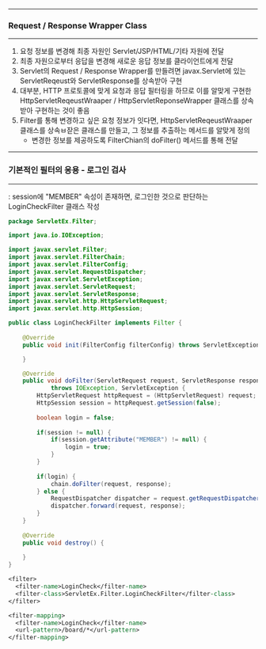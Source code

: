 -----
### Request / Response Wrapper Class
-----
1. 요청 정보를 변경해 최종 자원인 Servlet/JSP/HTML/기타 자원에 전달
2. 최종 자원으로부터 응답을 변경해 새로운 응답 정보를 클라이언트에게 전달
3. Servlet의 Request / Response Wrapper를 만들려면 javax.Servlet에 있는 ServletReqeust와 ServletResponse를 상속받아 구현
4. 대부분, HTTP 프로토콜에 맞게 요청과 응답 필터링을 하므로 이를 알맞게 구현한 HttpServletReqeustWraaper / HttpServletReponseWrapper 클래스를 상속받아 구현하는 것이 좋음
5. Filter를 통해 변경하고 싶은 요청 정보가 잇다면, HttpServletReqeustWraaper 클래스를 상속ㅂ잗은 클래스를 만들고, 그 정보를 추출하는 메서드를 알맞게 정의
   - 변경한 정보를 제공하도록 FilterChian의 doFilter() 메서드를 통해 전달

-----
### 기본적인 필터의 응용 - 로그인 검사
-----
: session에 "MEMBER" 속성이 존재하면, 로그인한 것으로 판단하는 LoginCheckFilter 클래스 작성
```java
package ServletEx.Filter;

import java.io.IOException;

import javax.servlet.Filter;
import javax.servlet.FilterChain;
import javax.servlet.FilterConfig;
import javax.servlet.RequestDispatcher;
import javax.servlet.ServletException;
import javax.servlet.ServletRequest;
import javax.servlet.ServletResponse;
import javax.servlet.http.HttpServletRequest;
import javax.servlet.http.HttpSession;

public class LoginCheckFilter implements Filter {
	
	@Override
	public void init(FilterConfig filterConfig) throws ServletException {

	}

	@Override
	public void doFilter(ServletRequest request, ServletResponse response, FilterChain chain)
			throws IOException, ServletException {
		HttpServletRequest httpRequest = (HttpServletRequest) request;
		HttpSession session = httpRequest.getSession(false);
		
		boolean login = false;
		
		if(session != null) {
			if(session.getAttribute("MEMBER") != null) {
				login = true;
			}
		}
		
		if(login) {
			chain.doFilter(request, response);
		} else {
			RequestDispatcher dispatcher = request.getRequestDispatcher("/loginForm.jsp");
			dispatcher.forward(request, response);
		}
	}
	
	@Override
	public void destroy() {
		
	}
}
```

```jsp
<filter>
  <filter-name>LoginCheck</filter-name>
  <filter-class>ServletEx.Filter.LoginCheckFilter</filter-class>
</filter>

<filter-mapping>
  <filter-name>LoginCheck</filter-name>
  <url-pattern>/board/*</url-pattern>
</filter-mapping>
```
